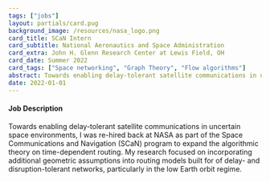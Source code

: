 ```yaml
---
tags: ["jobs"]
layout: partials/card.pug
background_image: /resources/nasa_logo.png
card_title: SCaN Intern 
card_subtitle: National Aeronautics and Space Administration
card_extra: John H. Glenn Research Center at Lewis Field, OH
card_date: Summer 2022
card_tags: ["Space networking", "Graph Theory", "Flow algorithms"]
abstract: Towards enabling delay-tolerant satellite communications in uncertain space environments, I was re-hired back at NASA as part of the Space Communications and Navigation (SCaN) program to expand the algorithmic theory on time-dependent routing.
date: 2022-01-01
---
```


<div class="flex items-center px-2 py-1 bg-gray-100">
  <h4 class="font-bold bg-gray-100"> Job Description </h4>
</div>
<div class="p-2 overflow-auto px-4 py-2 bg-white-100">  
Towards enabling delay-tolerant satellite communications in uncertain space environments, I was re-hired back at NASA as part of the Space Communications and Navigation (SCaN) program to expand the algorithmic theory on time-dependent routing. My research focused on incorporating additional geometric assumptions into routing models built for of delay- and disruption-tolerant networks, particularly in the low Earth orbit regime.
</div>

<!-- #### Publications 

<div class="flex items-center px-2 py-1 bg-gray-100">
  <h4 class="font-bold bg-gray-100"> Publications </h4>
</div>
<div class="p-2 overflow-auto px-4 py-2 bg-white-100">  
  <ul class="list-disc ml-6">
    <li> Pub 1 </li>
  </ul>
</div> -->
